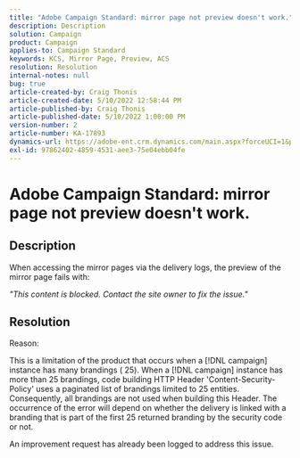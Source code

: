 ```yaml
---
title: "Adobe Campaign Standard: mirror page not preview doesn't work."
description: Description
solution: Campaign
product: Campaign
applies-to: Campaign Standard
keywords: KCS, Mirror Page, Preview, ACS
resolution: Resolution
internal-notes: null
bug: true
article-created-by: Craig Thonis
article-created-date: 5/10/2022 12:58:44 PM
article-published-by: Craig Thonis
article-published-date: 5/10/2022 1:00:00 PM
version-number: 2
article-number: KA-17893
dynamics-url: https://adobe-ent.crm.dynamics.com/main.aspx?forceUCI=1&pagetype=entityrecord&etn=knowledgearticle&id=4c3c54e6-60d0-ec11-a7b5-00224809ccc2
exl-id: 97862402-4859-4531-aee3-75e04ebb04fe
---
```

# Adobe Campaign Standard: mirror page not preview doesn't work.

## Description


When accessing the mirror pages via the delivery logs, the preview of the mirror page fails with:

*"This content is blocked. Contact the site owner to fix the issue."*


## Resolution


Reason:

This is a limitation of the product that occurs when a [!DNL campaign] instance has many brandings ( 25). When a [!DNL campaign] instance has more than 25 brandings, code building HTTP Header 'Content-Security-Policy' uses a paginated list of brandings limited to 25 entities. Consequently, all brandings are not used when building this Header. The occurrence of the error will depend on whether the delivery is linked with a branding that is part of the first 25 returned branding by the security code or not.

An improvement request has already been logged to address this issue.
